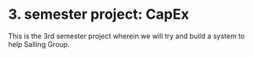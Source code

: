 # 3. semester project: CapEx
This is the 3rd semester project wherein we will try and build a system to help Salling Group.
